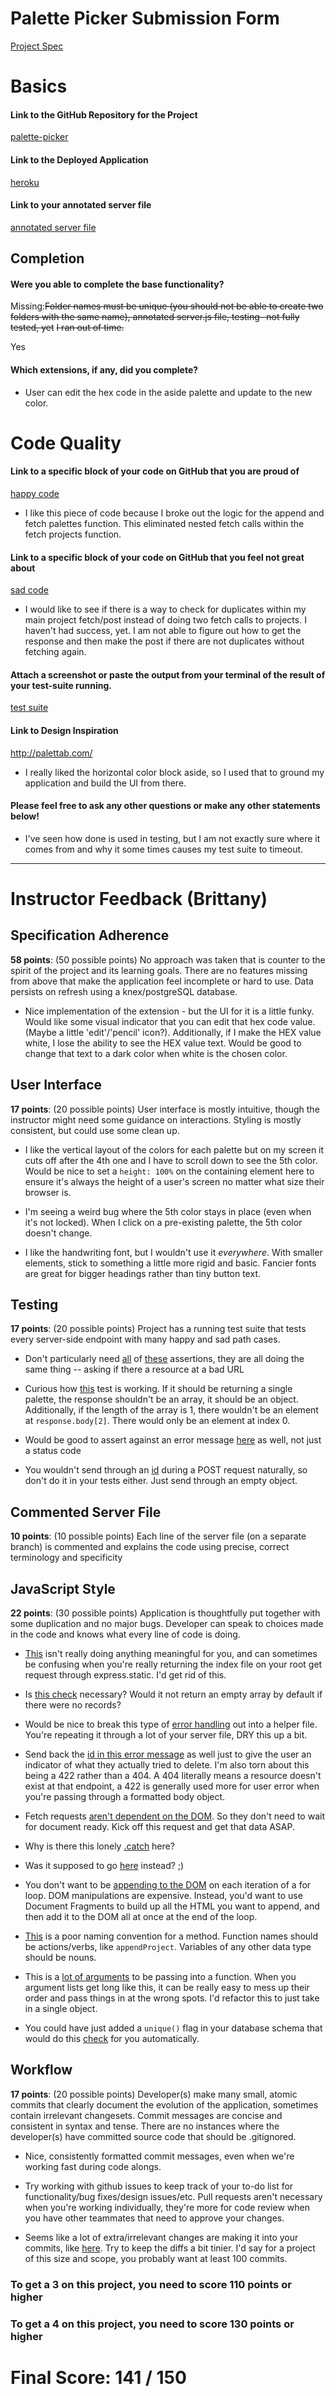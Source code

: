 # Palette Picker Submission Form

[Project Spec](http://frontend.turing.io/projects/palette-picker.html)

# Basics

#### Link to the GitHub Repository for the Project
[palette-picker](https://github.com/francylang/palette-picker)

#### Link to the Deployed Application
[heroku](https://lang-palette-picker.herokuapp.com/)

#### Link to your annotated server file
[annotated server file](https://github.com/francylang/palette-picker/blob/annotated-server/server.js)

## Completion

#### Were you able to complete the base functionality?
Missing:~~Folder names must be unique (you should not be able to create two folders with the same name), annotated server.js file, testing- not fully tested, yet~~
~~I ran out of time.~~

Yes

#### Which extensions, if any, did you complete?
* User can edit the hex code in the aside palette and update to the new color. 

# Code Quality

#### Link to a specific block of your code on GitHub that you are proud of
[happy code](https://github.com/francylang/palette-picker/blob/master/public/js/scripts.js#38-47)
* I like this piece of code because I broke out the logic for the append and fetch palettes function. This eliminated nested fetch calls within the fetch projects function. 

#### Link to a specific block of your code on GitHub that you feel not great about
[sad code](https://github.com/francylang/palette-picker/blob/master/public/js/scripts.js#126-142)

* I would like to see if there is a way to check for duplicates within my main project fetch/post instead of doing two fetch calls to projects. I haven't had success, yet. I am not able to figure out how to get the response and then make the post if there are not duplicates without fetching again. 

#### Attach a screenshot or paste the output from your terminal of the result of your test-suite running.

[test suite](![image](https://user-images.githubusercontent.com/24443103/33521830-6882d1d8-d79a-11e7-8c19-93bc853bef7e.png))

#### Link to Design Inspiration
http://palettab.com/
* I really liked the horizontal color block aside, so I used that to ground my application and build the UI from there. 

#### Please feel free to ask any other questions or make any other statements below!

* I've seen how done is used in testing, but I am not exactly sure where it comes from and why it some times causes my test suite to timeout. 

-----


# Instructor Feedback (Brittany)

## Specification Adherence

**58 points**: (50 possible points) No approach was taken that is counter to the spirit of the project and its learning goals. There are no features missing from above that make the application feel incomplete or hard to use. Data persists on refresh using a knex/postgreSQL database.

* Nice implementation of the extension - but the UI for it is a little funky. Would like some visual indicator that you can edit that hex code value. (Maybe a little 'edit'/'pencil' icon?). Additionally, if I make the HEX value white, I lose the ability to see the HEX value text. Would be good to change that text to a dark color when white is the chosen color.


## User Interface

**17 points**: (20 possible points) User interface is mostly intuitive, though the instructor might need some guidance on interactions. Styling is mostly consistent, but could use some clean up.

* I like the vertical layout of the colors for each palette but on my screen it cuts off after the 4th one and I have to scroll down to see the 5th color. Would be nice to set a `height: 100%` on the containing element here to ensure it's always the height of a user's screen no matter what size their browser is.

* I'm seeing a weird bug where the 5th color stays in place (even when it's not locked). When I click on a pre-existing palette, the 5th color doesn't change.

* I like the handwriting font, but I wouldn't use it *everywhere*. With smaller elements, stick to something a little more rigid and basic. Fancier fonts are great for bigger headings rather than tiny button text.

## Testing

**17 points**: (20 possible points) Project has a running test suite that tests every server-side endpoint with many happy and sad path cases.

* Don't particularly need [all](https://github.com/francylang/palette-picker/blob/master/test/routes.spec.js#L119-L127) of [these](https://github.com/francylang/palette-picker/blob/master/test/routes.spec.js#L76-L84) assertions, they are all doing the same thing -- asking if there a resource at a bad URL

* Curious how [this](https://github.com/francylang/palette-picker/blob/master/test/routes.spec.js#L130-L155) test is working. If it should be returning a single palette, the response shouldn't be an array, it should be an object. Additionally, if the length of the array is 1, there wouldn't be an element at `response.body[2]`. There would only be an element at index 0.

* Would be good to assert against an error message [here](https://github.com/francylang/palette-picker/blob/master/test/routes.spec.js#L191) as well, not just a status code

* You wouldn't send through an [id](https://github.com/francylang/palette-picker/blob/master/test/routes.spec.js#L188) during a POST request naturally, so don't do it in your tests either. Just send through an empty object.


## Commented Server File

**10 points**: (10 possible points) Each line of the server file (on a separate branch) is commented and explains the code using precise, correct terminology and specificity

## JavaScript Style

**22 points**: (30 possible points) Application is thoughtfully put together with some duplication and no major bugs. Developer can speak to choices made in the code and knows what every line of code is doing.

* [This](https://github.com/francylang/palette-picker/blob/master/server.js#L30-L32) isn't really doing anything meaningful for you, and can sometimes be confusing when you're really returning the index file on your root get request through express.static. I'd get rid of this.

* Is [this check](https://github.com/francylang/palette-picker/blob/master/server.js#L64-L68) necessary? Would it not return an empty array by default if there were no records?

* Would be nice to break this type of [error handling](https://github.com/francylang/palette-picker/blob/master/server.js#L95-L101) out into a helper file. You're repeating it through a lot of your server file, DRY this up a bit.

* Send back the [id in this error message](https://github.com/francylang/palette-picker/blob/master/server.js#L147) as well just to give the user an indicator of what they actually tried to delete. I'm also torn about this being a 422 rather than a 404. A 404 literally means a resource doesn't exist at that endpoint, a 422 is generally used more for user error when you're passing through a formatted body object.

* Fetch requests [aren't dependent on the DOM](https://github.com/francylang/palette-picker/blob/master/public/js/scripts.js#L3). So they don't need to wait for document ready. Kick off this request and get that data ASAP.

* Why is there this lonely [.catch](https://github.com/francylang/palette-picker/blob/master/public/js/scripts.js#L53-L54) here?

* Was it supposed to go [here](https://github.com/francylang/palette-picker/blob/master/public/js/scripts.js#L58-L60) instead? ;)

* You don't want to be [appending to the DOM](https://github.com/francylang/palette-picker/blob/master/public/js/scripts.js#L63-L68) on each iteration of a for loop. DOM manipulations are expensive. Instead, you'd want to use Document Fragments to build up all the HTML you want to append, and then add it to the DOM all at once at the end of the loop.

* [This](https://github.com/francylang/palette-picker/blob/master/public/js/scripts.js#L65) is a poor naming convention for a method. Function names should be actions/verbs, like `appendProject`. Variables of any other data type should be nouns.

* This is a [lot of arguments](https://github.com/francylang/palette-picker/blob/master/public/js/scripts.js#L96) to be passing into a function. When you argument lists get long like this, it can be really easy to mess up their order and pass things in at the wrong spots. I'd refactor this to just take in a single object.

* You could have just added a `unique()` flag in your database schema that would do this [check](https://github.com/francylang/palette-picker/blob/master/public/js/scripts.js#L126-L142) for you automatically.

## Workflow

**17 points**: (20 possible points) Developer(s) make many small, atomic commits that clearly document the evolution of the application, sometimes contain irrelevant changesets. Commit messages are concise and consistent in syntax and tense. There are no instances where the developer(s) have committed source code that should be .gitignored.

* Nice, consistently formatted commit messages, even when we're working fast during code alongs.

* Try working with github issues to keep track of your to-do list for functionality/bug fixes/design issues/etc. Pull requests aren't necessary when you're working individually, they're more for code review when you have other teammates that need to approve your changes.

* Seems like a lot of extra/irrelevant changes are making it into your commits, like [here](https://github.com/francylang/palette-picker/commit/c42743a167df9440ebdd2494659b46bc06f4c920). Try to keep the diffs a bit tinier. I'd say for a project of this size and scope, you probably want at least 100 commits.

### To get a 3 on this project, you need to score 110 points or higher
### To get a 4 on this project, you need to score 130 points or higher

# Final Score: 141 / 150
